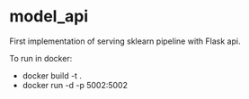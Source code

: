 # model_api

First implementation of serving sklearn pipeline with Flask api.

To run in docker:

- docker build -t <container name> .
- docker run -d -p 5002:5002 <container name>
